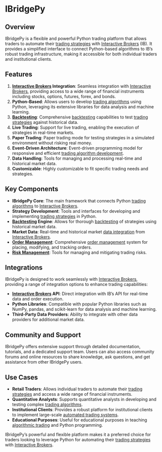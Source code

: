 # IBridgePy

## Overview
IBridgePy is a flexible and powerful Python trading platform that allows traders to automate their [trading strategies](../t/trading_strategies.md) with [Interactive Brokers](../i/interactive_brokers.md) (IB). It provides a simplified interface to connect Python-based algorithms to IB’s robust trading infrastructure, making it accessible for both individual traders and institutional clients.

## Features
1. **[Interactive Brokers](../i/interactive_brokers.md) Integration**: Seamless integration with [Interactive Brokers](../i/interactive_brokers.md), providing access to a wide range of financial instruments including stocks, options, futures, forex, and bonds.
2. **Python-Based**: Allows users to develop [trading algorithms](../t/trading_algorithms.md) using Python, leveraging its extensive libraries for data analysis and machine learning.
3. **[Backtesting](../b/backtesting.md)**: Comprehensive [backtesting](../b/backtesting.md) capabilities to test [trading strategies](../t/trading_strategies.md) against historical data.
4. **Live Trading**: Support for live trading, enabling the execution of strategies in real-time markets.
5. **Paper Trading**: Paper trading mode for testing strategies in a simulated environment without risking real money.
6. **Event-Driven Architecture**: Event-driven programming model for responsive and efficient [trading algorithm development](../t/trading_algorithm_development.md).
7. **Data Handling**: Tools for managing and processing real-time and historical market data.
8. **Customizable**: Highly customizable to fit specific trading needs and strategies.

## Key Components
- **IBridgePy Core**: The main framework that connects Python [trading algorithms](../t/trading_algorithms.md) to [Interactive Brokers](../i/interactive_brokers.md).
- **Strategy Development**: Tools and interfaces for developing and implementing [trading strategies](../t/trading_strategies.md) in Python.
- **[Backtesting](../b/backtesting.md) Engine**: Allows for thorough [backtesting](../b/backtesting.md) of strategies using historical market data.
- **Market Data**: Real-time and historical market [data integration](../d/data_integration.md) from [Interactive Brokers](../i/interactive_brokers.md).
- **[Order Management](../o/order_management_in_trading.md)**: Comprehensive [order management](../o/order_management_in_trading.md) system for placing, modifying, and tracking orders.
- **[Risk Management](../r/risk_management.md)**: Tools for managing and mitigating trading risks.

## Integrations
IBridgePy is designed to work seamlessly with [Interactive Brokers](../i/interactive_brokers.md), providing a range of integration options to enhance trading capabilities:

- **[Interactive Brokers](../i/interactive_brokers.md) API**: Direct integration with IB’s API for real-time data and order execution.
- **Python Libraries**: Compatible with popular Python libraries such as NumPy, pandas, and scikit-learn for data analysis and machine learning.
- **Third-Party Data Providers**: Ability to integrate with other data providers for additional market data.

## Community and Support
IBridgePy offers extensive support through detailed documentation, tutorials, and a dedicated support team. Users can also access community forums and online resources to share knowledge, ask questions, and get assistance from other IBridgePy users.

## Use Cases
- **Retail Traders**: Allows individual traders to automate their [trading strategies](../t/trading_strategies.md) and access a wide range of financial instruments.
- **Quantitative Analysts**: Supports quantitative analysts in developing and testing complex [trading algorithms](../t/trading_algorithms.md).
- **Institutional Clients**: Provides a robust platform for institutional clients to implement large-scale [automated trading systems](../a/automated_trading_systems.md).
- **Educational Purposes**: Useful for educational purposes in teaching [algorithmic trading](../a/algorithmic_trading.md) and Python programming.

IBridgePy’s powerful and flexible platform makes it a preferred choice for traders looking to leverage Python for automating their [trading strategies](../t/trading_strategies.md) with [Interactive Brokers](../i/interactive_brokers.md).
